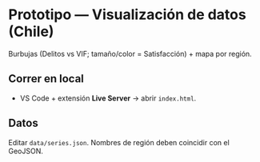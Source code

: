 # Prototipo — Visualización de datos (Chile)
Burbujas (Delitos vs VIF; tamaño/color = Satisfacción) + mapa por región.

## Correr en local
- VS Code + extensión **Live Server** → abrir `index.html`.

## Datos
Editar `data/series.json`. Nombres de región deben coincidir con el GeoJSON.
